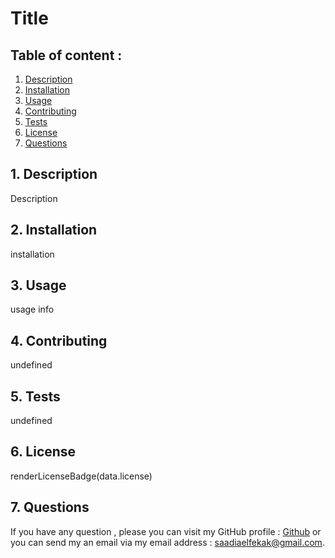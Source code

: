# Title 

  ## Table of content :

  1. [Description](#1.-description)
  2. [Installation](#2.-installation)
  3. [Usage](#3.-usage)
  4. [Contributing](#4.-contributing)
  5. [Tests](#5.-tests)
  6. [License](#6.-license)
  7. [Questions](#7.-questions)


  ## 1. Description

  Description


  ## 2. Installation

  installation


  ## 3. Usage

  usage info


  ## 4. Contributing

  undefined

  
  ## 5. Tests

  undefined


  ## 6. License

  renderLicenseBadge(data.license)


  ## 7. Questions

  If you have any question , please you can visit my GitHub profile : [Github](https://github.com/SaadiaELF) or you can send my an email via my email address : saadiaelfekak@gmail.com.
